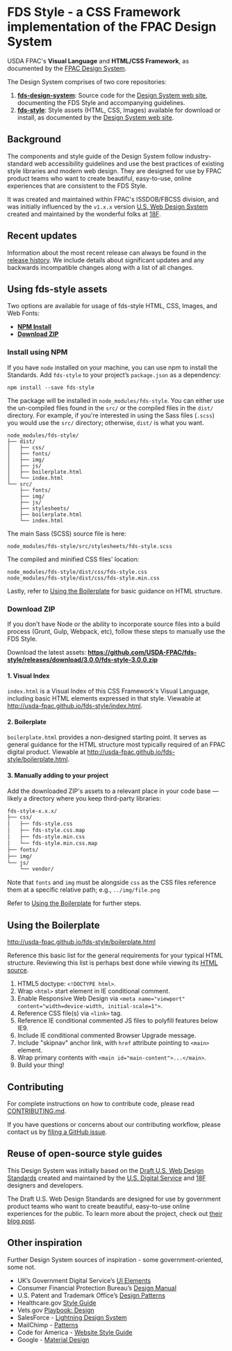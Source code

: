 # FDS Style - a CSS Framework implementation of the FPAC Design System

USDA FPAC's **Visual Language** and **HTML/CSS Framework**, as documented by the [FPAC Design System](http://usda-fpac.github.io/fds-design-system/).

The Design System comprises of two core repositories:

1. **[fds-design-system](https://github.com/USDA-FPAC/fds-style/)**: Source code for the [Design System web site](http://usda-fpac.github.io/fds-design-system), documenting the FDS Style and accompanying guidelines.
1. **[fds-style](https://github.com/USDA-FPAC/fds-style/)**: Style assets (HTML, CSS, Images) available for download or install, as documented by the [Design System web site](http://usda-fpac.github.io/fds-design-system).

## Background

The components and style guide of the Design System follow industry-standard web accessibility guidelines and use the best practices of existing style libraries and modern web design. They are designed for use by FPAC product teams who want to create beautiful, easy-to-use, online experiences that are consistent to the FDS Style.

It was created and maintained within FPAC's ISSDOB/FBCSS division, and was initially influenced by the `v1.x.x` version [U.S. Web Design System](https://designsystem.digital.gov/) created and maintained by the wonderful folks at [18F](https://18f.gsa.gov/).

## Recent updates

Information about the most recent release can always be found in the [release history](https://github.com/USDA-FPAC/fds-style/releases). We include details about significant updates and any backwards incompatible changes along with a list of all changes.

## Using fds-style assets

Two options are available for usage of fds-style HTML, CSS, Images, and Web Fonts:

* **[NPM Install](#install-using-npm)**
* **[Download ZIP](#download-zip)**

### Install using NPM

If you have `node` installed on your machine, you can use npm to install the Standards. Add `fds-style`
to your project’s `package.json` as a dependency:

```shell
npm install --save fds-style
```

The package will be installed in `node_modules/fds-style`. You can either use the un-compiled files
found in the `src/` or the compiled files in the `dist/` directory. For example, if you're interested in using the Sass files (`.scss`) you would use the `src/` directory; otherwise, `dist/` is what you want.

```
node_modules/fds-style/
├── dist/
│   ├── css/
│   ├── fonts/
│   ├── img/
│   ├── js/
│   ├── boilerplate.html
│   └── index.html
└── src/
    ├── fonts/
    ├── img/
    ├── js/
    ├── stylesheets/
    ├── boilerplate.html
    └── index.html
```

The main Sass (SCSS) source file is here:

```
node_modules/fds-style/src/stylesheets/fds-style.scss
```

The compiled and minified  CSS files' location:

```
node_modules/fds-style/dist/css/fds-style.css
node_modules/fds-style/dist/css/fds-style.min.css
```

Lastly, refer to [Using the Boilerplate](#using-the-boilerplate) for basic guidance on HTML structure.

### Download ZIP

If you don't have Node or the ability to incorporate source files into a build process (Grunt, Gulp, Webpack, etc), follow these steps to manually use the FDS Style.

Download the latest assets: **https://github.com/USDA-FPAC/fds-style/releases/download/3.0.0/fds-style-3.0.0.zip**

#### 1. Visual Index

`index.html` is a Visual Index of this CSS Framework's Visual Language, including basic HTML elements expressed in that style. Viewable at http://usda-fpac.github.io/fds-style/index.html.

#### 2. Boilerplate

`boilerplate.html` provides a non-designed starting point. It serves as general guidance for the HTML structure most typically required of an FPAC digital product. Viewable at
http://usda-fpac.github.io/fds-style/boilerplate.html.

#### 3. Manually adding to your project

Add the downloaded ZIP's assets to a relevant place in your code base — likely a directory where you keep third-party libraries:

```sh
fds-style-x.x.x/
├── css/
│   ├── fds-style.css
│   ├── fds-style.css.map
│   ├── fds-style.min.css
│   └── fds-style.min.css.map
├── fonts/
├── img/
└── js/
    └── vendor/
```

Note that `fonts` and `img` must be alongside `css` as the CSS files reference them at a specific relative path; e.g., `../img/file.png`

Refer to [Using the Boilerplate](#using-the-boilerplate) for further steps.

## Using the Boilerplate

http://usda-fpac.github.io/fds-style/boilerplate.html

Reference this basic list for the general requirements for your typical HTML structure. Reviewing this list is perhaps best done while viewing its [HTML source](https://github.com/USDA-FPAC/fds-style/blob/main/src/boilerplate.html).

1. HTML5 doctype: `<!DOCTYPE html>`.
1. Wrap `<html>` start element in IE conditional comment.
1. Enable Responsive Web Design via `<meta name="viewport" content="width=device-width, initial-scale=1">`.
1. Reference CSS file(s) via `<link>` tag.
1. Reference IE conditional commented JS files to polyfill features below IE9.
1. Include IE conditional commented Browser Upgrade message.
1. Include "skipnav" anchor link, with `href` attribute pointing to `<main>` element.
1. Wrap primary contents with `<main id="main-content">...</main>`.
1. Build your thing!

## Contributing

For complete instructions on how to contribute code, please read [CONTRIBUTING.md](CONTRIBUTING.md).

If you have questions or concerns about our contributing workflow, please contact us by [filing a GitHub issue](https://github.com/USDA-FPAC/fds-style/issues).

## Reuse of open-source style guides

This Design System was initially based on the [Draft U.S. Web Design Standards](https://playbook.cio.gov/designstandards/) created and maintained by the [U.S. Digital Service](https://www.whitehouse.gov/digital/united-states-digital-service) and [18F](https://18f.gsa.gov/) designers and developers.

The Draft U.S. Web Design Standards are designed for use by government product teams who want to create beautiful, easy-to-use online experiences for the public. To learn more about the project, check out [their blog post](https://18f.gsa.gov/2015/09/28/web-design-standards/).

## Other inspiration

Further Design System sources of inspiration - some government-oriented, some not.

* UK’s Government Digital Service’s [UI Elements](http://govuk-elements.herokuapp.com/)
* Consumer Financial Protection Bureau’s [Design Manual](https://cfpb.github.io/design-manual/)
* U.S. Patent and Trademark Office’s [Design Patterns](http://uspto.github.io/designpatterns/)
* Healthcare.gov [Style Guide](http://styleguide.healthcare.gov/)
* Vets.gov [Playbook: Design](https://www.vets.gov/playbook/design/)
* SalesForce - [Lightning Design System](https://www.lightningdesignsystem.com/)
* MailChimp - [Patterns](http://ux.mailchimp.com/patterns)
* Code for America - [Website Style Guide](https://style.codeforamerica.org/)
* Google - [Material Design](https://material.google.com/)

